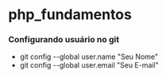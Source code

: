 # php_fundamentos
### Configurando usuário no git

- git config --global user.name "Seu Nome"
- git config --global user.email "Seu E-mail"
